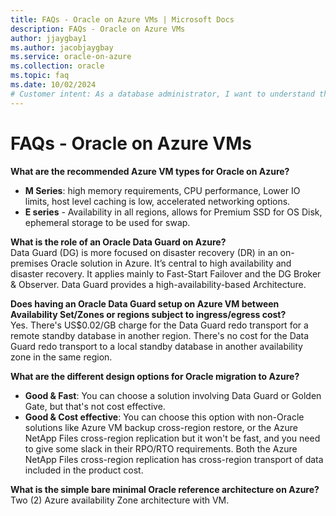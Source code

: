 ```yaml
---
title: FAQs - Oracle on Azure VMs | Microsoft Docs
description: FAQs - Oracle on Azure VMs 
author: jjaygbay1
ms.author: jacobjaygbay
ms.service: oracle-on-azure
ms.collection: oracle
ms.topic: faq
ms.date: 10/02/2024
# Customer intent: As a database administrator, I want to understand the best VM types and design options for migrating Oracle to Azure so that I can ensure high availability and disaster recovery while managing costs effectively.
---
```


# FAQs - Oracle on Azure VMs

**What are the recommended Azure VM types for Oracle on Azure?** 
- **M Series**: high memory requirements, CPU performance, Lower IO limits, host level caching is low, accelerated networking options. 
- **E series** - Availability in all regions, allows for Premium SSD for OS Disk, ephemeral storage to be used for swap.
 
**What is the role of an Oracle Data Guard on Azure?**    
Data Guard (DG) is more focused on disaster recovery (DR) in an on-premises Oracle solution in Azure. It’s central to high availability and disaster recovery. It applies mainly to Fast-Start Failover and the DG Broker & Observer. Data Guard provides a high-availability-based Architecture.

**Does having an Oracle Data Guard setup on Azure VM between Availability Set/Zones or regions subject to ingress/egress cost?**   
Yes. There's US$0.02/GB charge for the Data Guard redo transport for a remote standby database in another region. There's no cost for the Data Guard redo transport to a local standby database in another availability zone in the same region. 

**What are the different design options for Oracle migration to Azure?**   
- **Good & Fast**: You can choose a solution involving Data Guard or Golden Gate, but that's not cost effective. 
- **Good & Cost effective**: You can choose this option with non-Oracle solutions like Azure VM backup cross-region restore, or the Azure NetApp Files cross-region replication but it won't be fast, and you need to give some slack in their RPO/RTO requirements. Both the Azure NetApp Files cross-region replication has cross-region transport of data included in the product cost. 

**What is the simple bare minimal Oracle reference architecture on Azure?**   
Two (2) Azure availability Zone architecture with VM. 

